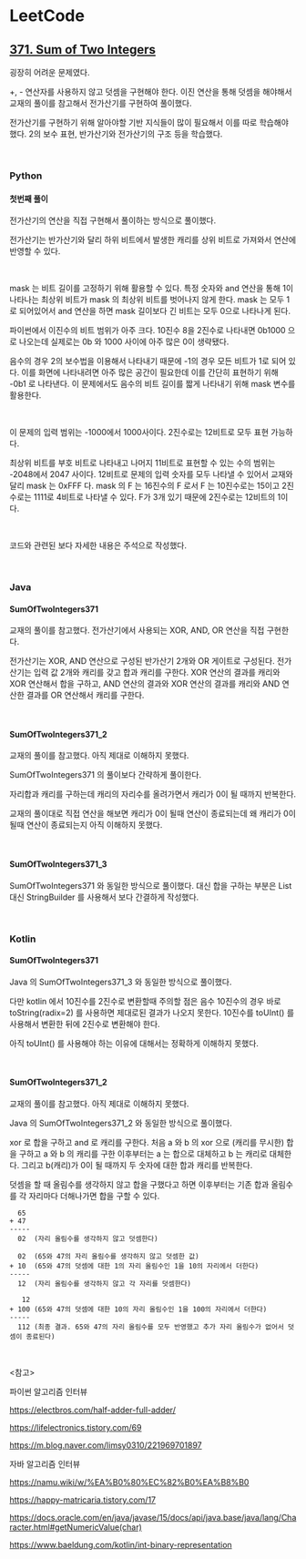 # LeetCode

## [371. Sum of Two Integers](https://leetcode.com/problems/sum-of-two-integers/)

굉장히 어려운 문제였다.

+, - 연산자를 사용하지 않고 덧셈을 구현해야 한다. 이진 연산을 통해 덧셈을 해야해서 교재의 풀이를 참고해서 전가산기를 구현하여 풀이했다.

전가산기를 구현하기 위해 알아야할 기반 지식들이 많이 필요해서 이를 따로 학습해야 했다. 2의 보수 표현, 반가산기와 전가산기의 구조 등을 학습했다.

<br>

### Python

#### 첫번째 풀이

전가산기의 연산을 직접 구현해서 풀이하는 방식으로 풀이했다.

전가산기는 반가산기와 달리 하위 비트에서 발생한 캐리를 상위 비트로 가져와서 연산에 반영할 수 있다.

<br>

mask 는 비트 길이를 고정하기 위해 활용할 수 있다. 특정 숫자와 and 연산을 통해 1이 나타나는 최상위 비트가 mask 의 최상위 비트를 벗어나지 않게 한다. mask 는 모두 1 로 되어있어서 and 연산을 하면 mask 길이보다 긴 비트는 모두 0으로 나타나게 된다.

파이썬에서 이진수의 비트 범위가 아주 크다. 10진수 8을 2진수로 나타내면 0b1000 으로 나오는데 실제로는 0b 와 1000 사이에 아주 많은 0이 생략됐다. 

음수의 경우 2의 보수법을 이용해서 나타내기 때문에 -1의 경우 모든 비트가 1로 되어 있다. 이를 화면에 나타내려면 아주 많은 공간이 필요한데 이를 간단히 표현하기 위해 -0b1 로 나타낸다. 이 문제에서도 음수의 비트 길이를 짧게 나타내기 위해 mask 변수를 활용한다.

<br>

이 문제의 입력 범위는 -1000에서 1000사이다. 2진수로는 12비트로 모두 표현 가능하다. 

최상위 비트를 부호 비트로 나타내고 나머지 11비트로 표현할 수 있는 수의 범위는 -2048에서 2047 사이다. 12비트로 문제의 입력 숫자를 모두 나타낼 수 있어서 교재와 달리 mask 는 0xFFF 다. mask 의 F 는 16진수의 F 로서 F 는 10진수로는 15이고 2진수로는 1111로 4비트로 나타낼 수 있다. F가 3개 있기 때문에 2진수로는 12비트의 1이다.

<br>

코드와 관련된 보다 자세한 내용은 주석으로 작성했다.

<br>

### Java

#### SumOfTwoIntegers371

교재의 풀이를 참고했다. 전가산기에서 사용되는 XOR, AND, OR 연산을 직접 구현한다.

전가산기는 XOR, AND 연산으로 구성된 반가산기 2개와 OR 게이트로 구성된다. 전가산기는 입력 값 2개와 캐리를 갖고 합과 캐리를 구한다. XOR 연산의 결과를 캐리와 XOR 연산해서 합을 구하고, AND 연산의 결과와 XOR 연산의 결과를 캐리와 AND 연산한 결과를 OR 연산해서 캐리를 구한다.

<br>

#### SumOfTwoIntegers371_2

교재의 풀이를 참고했다. 아직 제대로 이해하지 못했다.

SumOfTwoIntegers371 의 풀이보다 간략하게 풀이한다.

자리합과 캐리를 구하는데 캐리의 자리수를 올려가면서 캐리가 0이 될 때까지 반복한다. 

교재의 풀이대로 직접 연산을 해보면 캐리가 0이 될때 연산이 종료되는데 왜 캐리가 0이 될때 연산이 종료되는지 아직 이해하지 못했다.

<br>

#### SumOfTwoIntegers371_3

SumOfTwoIntegers371 와 동일한 방식으로 풀이했다. 대신 합을 구하는 부분은 List 대신 StringBuilder 를 사용해서 보다 간결하게 작성했다.

<br>

### Kotlin

#### SumOfTwoIntegers371

Java 의 SumOfTwoIntegers371_3 와 동일한 방식으로 풀이했다.

다만 kotlin 에서 10진수를 2진수로 변환할때 주의할 점은 음수 10진수의 경우 바로 toString(radix=2) 를 사용하면 제대로된 결과가 나오지 못한다. 10진수를 toUInt() 를 사용해서 변환한 뒤에 2진수로 변환해야 한다.

아직 toUInt() 를 사용해야 하는 이유에 대해서는 정확하게 이해하지 못했다.

<br>

#### SumOfTwoIntegers371_2

교재의 풀이를 참고했다. 아직 제대로 이해하지 못했다.

Java 의 SumOfTwoIntegers371_2 와 동일한 방식으로 풀이했다.

xor 로 합을 구하고 and 로 캐리를 구한다. 처음 a 와 b 의 xor 으로 (캐리를 무시한) 합을 구하고 a 와 b 의 캐리를 구한 이후부터는 a 는 합으로 대체하고 b 는 캐리로 대체한다. 그리고 b(캐리)가 0이 될 때까지 두 숫자에 대한 합과 캐리를 반복한다. 

덧셈을 할 때 올림수를 생각하지 않고 합을 구했다고 하면 이후부터는 기존 합과 올림수를 각 자리마다 더해나가면 합을 구할 수 있다.

```
  65
+ 47
-----
  02  (자리 올림수를 생각하지 않고 덧셈한다)
```

```
  02  (65와 47의 자리 올림수를 생각하지 않고 덧셈한 값)
+ 10  (65와 47의 덧셈에 대한 1의 자리 올림수인 1을 10의 자리에서 더한다)
-----
  12  (자리 올림수를 생각하지 않고 각 자리를 덧셈한다)
```

```
   12
+ 100 (65와 47의 덧셈에 대한 10의 자리 올림수인 1을 100의 자리에서 더한다)
-----
  112 (최종 결과. 65와 47의 자리 올림수를 모두 반영했고 추가 자리 올림수가 없어서 덧셈이 종료된다)
```

<br>

<참고>

파이썬 알고리즘 인터뷰

https://electbros.com/half-adder-full-adder/

https://lifelectronics.tistory.com/69

https://m.blog.naver.com/limsy0310/221969701897

자바 알고리즘 인터뷰

https://namu.wiki/w/%EA%B0%80%EC%82%B0%EA%B8%B0

https://happy-matricaria.tistory.com/17

https://docs.oracle.com/en/java/javase/15/docs/api/java.base/java/lang/Character.html#getNumericValue(char)

https://www.baeldung.com/kotlin/int-binary-representation